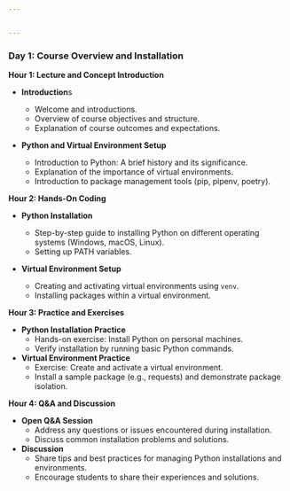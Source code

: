 ```yaml
---


---
```


<h3 id="day-1-course-overview-and-installation">Day 1: Course Overview and Installation</h3>
<p><strong>Hour 1: Lecture and Concept Introduction</strong></p>
<ul>
<li>
<p><strong>Introduction</strong>s</p>
<ul>
<li>Welcome and introductions.</li>
<li>Overview of course objectives and structure.</li>
<li>Explanation of course outcomes and expectations.</li>
</ul>
</li>
<li>
<p><strong>Python and Virtual Environment Setup</strong></p>
<ul>
<li>Introduction to Python: A brief history and its significance.</li>
<li>Explanation of the importance of virtual environments.</li>
<li>Introduction to package management tools (pip, pipenv, poetry).</li>
</ul>
</li>
</ul>
<p><strong>Hour 2: Hands-On Coding</strong></p>
<ul>
<li>
<p><strong>Python Installation</strong></p>
<ul>
<li>Step-by-step guide to installing Python on different operating systems (Windows, macOS, Linux).</li>
<li>Setting up PATH variables.</li>
</ul>
</li>
<li>
<p><strong>Virtual Environment Setup</strong></p>
<ul>
<li>Creating and activating virtual environments using <code>venv</code>.</li>
<li>Installing packages within a virtual environment.</li>
</ul>
</li>
</ul>
<p><strong>Hour 3: Practice and Exercises</strong></p>
<ul>
<li><strong>Python Installation Practice</strong>
<ul>
<li>Hands-on exercise: Install Python on personal machines.</li>
<li>Verify installation by running basic Python commands.</li>
</ul>
</li>
<li><strong>Virtual Environment Practice</strong>
<ul>
<li>Exercise: Create and activate a virtual environment.</li>
<li>Install a sample package (e.g., requests) and demonstrate package isolation.</li>
</ul>
</li>
</ul>
<p><strong>Hour 4: Q&amp;A and Discussion</strong></p>
<ul>
<li><strong>Open Q&amp;A Session</strong>
<ul>
<li>Address any questions or issues encountered during installation.</li>
<li>Discuss common installation problems and solutions.</li>
</ul>
</li>
<li><strong>Discussion</strong>
<ul>
<li>Share tips and best practices for managing Python installations and environments.</li>
<li>Encourage students to share their experiences and solutions.</li>
</ul>
</li>
</ul>

